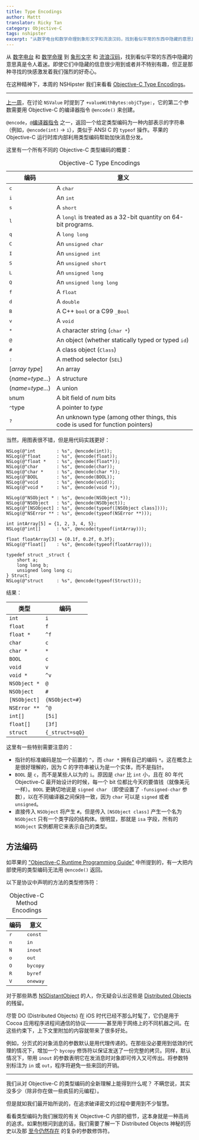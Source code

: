 ```yaml
---
title: Type Encodings
author: Mattt
translator: Ricky Tan
category: Objective-C
tags: nshipster
excerpt: "从数字电台和数学命理到象形文字和流浪汉码，找到看似平常的东西中隐藏的意思真是令人着迷。即使它们中隐藏的信息很少用到或者并不特别有趣，但正是那种寻找的快感激发着我们强烈的好奇心。"
---
```


从 [数字电台](https://en.wikipedia.org/wiki/Numbers_station) 和 [数学命理](https://en.wikipedia.org/wiki/Numerology) 到 [象形文字](https://en.wikipedia.org/wiki/Egyptian_hieroglyphs) 和 [流浪汉码](https://en.wikipedia.org/wiki/Hobo#Hobo_.28sign.29_code)，找到看似平常的东西中隐藏的意思真是令人着迷。即使它们中隐藏的信息很少用到或者并不特别有趣，但正是那种寻找的快感激发着我们强烈的好奇心。

在这种精神下，本周的 NSHipster 我们来看看 [Objective-C Type Encodings](https://developer.apple.com/library/mac/#documentation/Cocoa/Conceptual/ObjCRuntimeGuide/Articles/ocrtTypeEncodings.html)。

---

[上一周](https://nshipster.cn/nsvalue/)，在讨论 `NSValue` 时提到了 `+valueWithBytes:objCType:`，它的第二个参数需要用 Objective-C 的编译器指令 `@encode()` 来创建。

`@encode`，[`@`编译器指令](https://nshipster.com/at-compiler-directives/) 之一，返回一个给定类型编码为一种内部表示的字符串（例如，`@encode(int)` → `i`），类似于 ANSI C 的 `typeof` 操作。苹果的 Objective-C 运行时库内部利用类型编码帮助加快消息分发。

这里有一个所有不同的 Objective-C 类型编码的概要：

<table id="type-encodings">
  <caption>Objective-C Type Encodings</caption>
  <thead>
    <tr>
      <th>编码</th>
      <th>意义</th>
    </tr>
  </thead>
  <tbody>
    <tr>
      <td><tt>c</tt></td>
      <td>A <tt>char</tt></td>
    </tr>
    <tr>
      <td><tt>i</tt></td>
      <td>An <tt>int</tt></td></tr>
    <tr>
      <td><tt>s</tt></td>
      <td>A <tt>short</tt></td></tr>
    <tr>
      <td><tt>l</tt></td>
      <td>A <tt>long</tt><tt>l</tt> is treated as a 32-bit quantity on 64-bit programs.</td></tr>
    <tr>
      <td><tt>q</tt></td>
      <td>A <tt>long long</tt></td></tr>
    <tr>
      <td><tt>C</tt></td>
      <td>An <tt>unsigned char</tt></td></tr>
    <tr>
      <td><tt>I</tt></td>
      <td>An <tt>unsigned int</tt></td></tr>
    <tr>
      <td><tt>S</tt></td>
      <td>An <tt>unsigned short</tt></td></tr>
    <tr>
      <td><tt>L</tt></td>
      <td>An <tt>unsigned long</tt></td></tr>
    <tr>
      <td><tt>Q</tt></td>
      <td>An <tt>unsigned long long</tt></td></tr>
    <tr>
      <td><tt>f</tt></td>
      <td>A <tt>float</tt></td></tr>
    <tr>
      <td><tt>d</tt></td>
      <td>A <tt>double</tt></td></tr>
    <tr>
      <td><tt>B</tt></td>
      <td>A C++ <tt>bool</tt> or a C99 <tt>_Bool</tt></td></tr>
    <tr>
      <td><tt>v</tt></td>
      <td>A <tt>void</tt></td></tr>
    <tr>
      <td><tt>*</tt></td>
      <td>A character string (<tt>char *</tt>)</td></tr>
    <tr>
      <td><tt>@</tt></td>
      <td>An object (whether statically typed or typed <tt>id</tt>)</td></tr>
    <tr>
      <td><tt>#</tt></td>
      <td>A class object (<tt>Class</tt>)</td></tr>
    <tr>
      <td><tt>:</tt></td>
      <td>A method selector (<tt>SEL</tt>)</td></tr>
    <tr>
      <td>[<em>array type</em>] </td>
      <td>An array</td></tr>
    <tr>
      <td>{<em>name=type...</em>}</td>
      <td>A structure</td></tr>
    <tr>
      <td>(<em>name</em>=<em>type...</em>)</td>
      <td>A union</td></tr>
    <tr>
      <td><tt>b</tt>num</td>
      <td>A bit field of <em>num</em> bits</td></tr>
    <tr>
      <td><tt>^</tt>type</td>
      <td>A pointer to <em>type</em></td></tr>
    <tr>
      <td><tt>?</tt></td>
      <td>An unknown type (among other things, this code is used for function pointers)</td>
    </tr>
  </tbody>
</table>

当然，用图表很不错，但是用代码实践更好：

```objc
NSLog(@"int        : %s", @encode(int));
NSLog(@"float      : %s", @encode(float));
NSLog(@"float *    : %s", @encode(float*));
NSLog(@"char       : %s", @encode(char));
NSLog(@"char *     : %s", @encode(char *));
NSLog(@"BOOL       : %s", @encode(BOOL));
NSLog(@"void       : %s", @encode(void));
NSLog(@"void *     : %s", @encode(void *));

NSLog(@"NSObject * : %s", @encode(NSObject *));
NSLog(@"NSObject   : %s", @encode(NSObject));
NSLog(@"[NSObject] : %s", @encode(typeof([NSObject class])));
NSLog(@"NSError ** : %s", @encode(typeof(NSError **)));

int intArray[5] = {1, 2, 3, 4, 5};
NSLog(@"int[]      : %s", @encode(typeof(intArray)));

float floatArray[3] = {0.1f, 0.2f, 0.3f};
NSLog(@"float[]    : %s", @encode(typeof(floatArray)));

typedef struct _struct {
    short a;
    long long b;
    unsigned long long c;
} Struct;
NSLog(@"struct     : %s", @encode(typeof(Struct)));
```

结果：

|  类型         | 编码               |
|--------------|--------------------|
| `int`        | `i`                |
| `float`      | `f`                |
| `float *`    | `^f`               |
| `char`       | `c`                |
| `char *`     | `*`                |
| `BOOL`       | `c`                |
| `void`       | `v`                |
| `void *`     | `^v`               |
| `NSObject *` | `@`                |
| `NSObject`   | `#`                |
| `[NSObject]` | `{NSObject=#}`     |
| `NSError **` | `^@`               |
| `int[]`      | `[5i]`             |
| `float[]`    | `[3f]`             |
| `struct`     | `{_struct=sqQ}`    |

这里有一些特别需要注意的：

- 指针的标准编码是加一个前置的 `^`，而 `char *` 拥有自己的编码 `*`。这在概念上是很好理解的，因为 C 的字符串被认为是一个实体，而不是指针。
- `BOOL` 是 `c`，而不是某些人以为的 `i`。原因是 `char` 比 `int` 小，且在 80 年代 Objective-C 最开始设计的时候，每一个 bit 位都比今天的要值钱（就像美元一样）。`BOOL` 更确切地说是 `signed char` （即使设置了 `-funsigned-char` 参数），以在不同编译器之间保持一致，因为 `char` 可以是 `signed` 或者 `unsigned`。
- 直接传入 `NSObject` 将产生 `#`。但是传入 `[NSObject class]` 产生一个名为 `NSObject` 只有一个类字段的结构体。很明显，那就是 `isa` 字段，所有的 `NSObject` 实例都用它来表示自己的类型。

## 方法编码

如苹果的 ["Objective-C Runtime Programming Guide"](https://developer.apple.com/library/mac/#documentation/Cocoa/Conceptual/ObjCRuntimeGuide/Articles/ocrtTypeEncodings.html) 中所提到的，有一大把内部使用的类型编码无法用 `@encode()` 返回。

以下是协议中声明的方法的类型修饰符：

<table id="method-encodings">
  <caption>Objective-C Method Encodings</caption>
  <thead>
    <tr>
      <th>编码</th>
      <th>意义</th>
    </tr>
  </thead>
  <tbody>
    <tr>
      <td><tt>r</tt></td>
      <td><tt>const</tt></td>
    </tr>
    <tr>
      <td><tt>n</tt></td>
      <td><tt>in</tt></td>
    </tr>
    <tr>
      <td><tt>N</tt></td>
      <td><tt>inout</tt></td>
    </tr>
    <tr>
      <td><tt>o</tt></td>
      <td><tt>out</tt></td>
    </tr>
    <tr>
      <td><tt>O</tt></td>
      <td><tt>bycopy</tt></td>
    </tr>
    <tr>
      <td><tt>R</tt></td>
      <td><tt>byref</tt></td>
    </tr>
    <tr>
      <td><tt>V</tt></td>
      <td><tt>oneway</tt></td>
    </tr>
  </tbody>
</table>

对于那些熟悉 [NSDistantObject](https://developer.apple.com/library/mac/#documentation/Cocoa/Reference/Foundation/Classes/NSDistantObject_Class/Reference/Reference.html) 的人，你无疑会认出这些是 [Distributed Objects](https://developer.apple.com/library/mac/#documentation/Cocoa/Conceptual/DistrObjects/DistrObjects.html#//apple_ref/doc/uid/10000102i) 的残留。

尽管 DO (Distributed Objects) 在 iOS 时代已经不那么时髦了，它仍是用于 Cocoa 应用程序进程间通信的协议————甚至用于网络上的不同机器之间。在这些约束下，上下文里附加的内容就带来了很多好处。

例如，分页式的对象消息的参数默认是用代理传递的。在那些没必要用到低效的代理的情况下，增加一个 `bycopy` 修饰符以保证发送了一份完整的拷贝。同样，默认情况下，带用 `inout` 的参数表明它在发消息时对象即可传入又可传出。将参数特别标注为 `in` 或 `out`，程序将避免一些来回的开销。

---

我们从对 Objective-C 的类型编码的全新理解上能得到什么呢？
不瞒您说，其实没多少（除非你在做一些疯狂的元编程）。

但是就如我们最开始所说的，在追求破译密文的过程中要用到不少智慧。

看看类型编码为我们展现的有关 Objective-C 内部的细节，这本身就是一种高尚的追求。如果刨根问到底的话，我们需要了解一下 Distributed Objects 神秘的历史以及那 [至今仍然存在](https://developer.apple.com/library/mac/#documentation/Cocoa/Reference/Foundation/Classes/NSNumberFormatter_Class/Reference/Reference.html%23jumpTo_22) 的复杂的参数修饰符。

